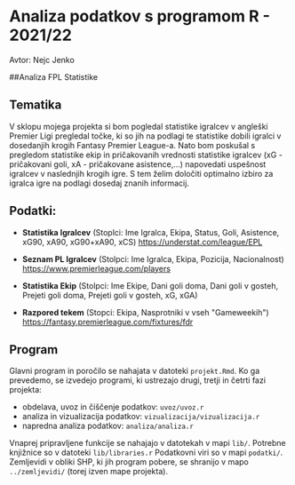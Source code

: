 # Analiza podatkov s programom R - 2021/22

Avtor: Nejc Jenko

##Analiza FPL Statistike

## Tematika

V sklopu mojega projekta si bom pogledal statistike igralcev v angleški Premier Ligi pregledal točke, ki so jih na podlagi te statistike dobili igralci v dosedanjih krogih Fantasy Premier League-a. Nato bom poskušal s pregledom statistike ekip in pričakovanih vrednosti statistike igralcev (xG - pričakovani goli, xA - pričakovane asistence,...) napovedati uspešnost igralcev v naslednjih krogih igre. S tem želim določiti optimalno izbiro za igralca igre na podlagi dosedaj znanih informacij.


## Podatki:

* **Statistika Igralcev** (Stoplci: Ime Igralca, Ekipa, Status, Goli, Asistence, xG90, xA90, xG90+xA90, xCS)
https://understat.com/league/EPL

* **Seznam PL Igralcev** (Stolpci: Ime Igralca, Ekipa, Pozicija, Nacionalnost)
https://www.premierleague.com/players

* **Statistika Ekip** (Stolpci: Ime Ekipe, Dani goli doma, Dani goli v gosteh, Prejeti goli doma, Prejeti goli v gosteh, xG, xGA)

* **Razpored tekem** (Stopci: Ekipa, Nasprotniki v vseh "Gameweekih")
https://fantasy.premierleague.com/fixtures/fdr


## Program

Glavni program in poročilo se nahajata v datoteki `projekt.Rmd`.
Ko ga prevedemo, se izvedejo programi, ki ustrezajo drugi, tretji in četrti fazi projekta:

* obdelava, uvoz in čiščenje podatkov: `uvoz/uvoz.r`
* analiza in vizualizacija podatkov: `vizualizacija/vizualizacija.r`
* napredna analiza podatkov: `analiza/analiza.r`

Vnaprej pripravljene funkcije se nahajajo v datotekah v mapi `lib/`.
Potrebne knjižnice so v datoteki `lib/libraries.r`
Podatkovni viri so v mapi `podatki/`.
Zemljevidi v obliki SHP, ki jih program pobere,
se shranijo v mapo `../zemljevidi/` (torej izven mape projekta).

